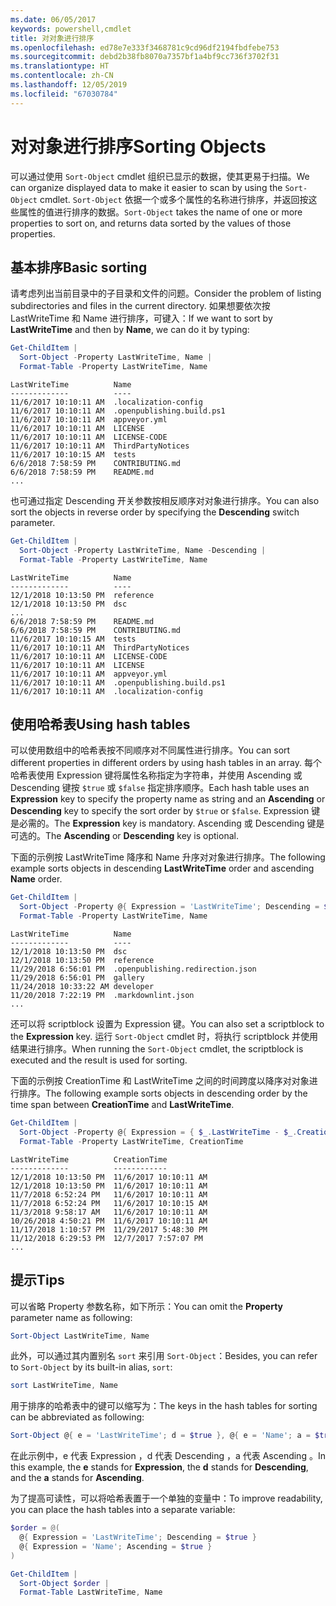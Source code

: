 ```yaml
---
ms.date: 06/05/2017
keywords: powershell,cmdlet
title: 对对象进行排序
ms.openlocfilehash: ed78e7e333f3468781c9cd96df2194fbdfebe753
ms.sourcegitcommit: debd2b38fb8070a7357bf1a4bf9cc736f3702f31
ms.translationtype: HT
ms.contentlocale: zh-CN
ms.lasthandoff: 12/05/2019
ms.locfileid: "67030784"
---
```

# <a name="sorting-objects"></a><span data-ttu-id="41bb3-103">对对象进行排序</span><span class="sxs-lookup"><span data-stu-id="41bb3-103">Sorting Objects</span></span>

<span data-ttu-id="41bb3-104">可以通过使用 `Sort-Object` cmdlet 组织已显示的数据，使其更易于扫描。</span><span class="sxs-lookup"><span data-stu-id="41bb3-104">We can organize displayed data to make it easier to scan by using the `Sort-Object` cmdlet.</span></span> <span data-ttu-id="41bb3-105">`Sort-Object` 依据一个或多个属性的名称进行排序，并返回按这些属性的值进行排序的数据。</span><span class="sxs-lookup"><span data-stu-id="41bb3-105">`Sort-Object` takes the name of one or more properties to sort on, and returns data sorted by the values of those properties.</span></span>

## <a name="basic-sorting"></a><span data-ttu-id="41bb3-106">基本排序</span><span class="sxs-lookup"><span data-stu-id="41bb3-106">Basic sorting</span></span>

<span data-ttu-id="41bb3-107">请考虑列出当前目录中的子目录和文件的问题。</span><span class="sxs-lookup"><span data-stu-id="41bb3-107">Consider the problem of listing subdirectories and files in the current directory.</span></span>
<span data-ttu-id="41bb3-108">如果想要依次按 LastWriteTime  和 Name  进行排序，可键入：</span><span class="sxs-lookup"><span data-stu-id="41bb3-108">If we want to sort by **LastWriteTime** and then by **Name**, we can do it by typing:</span></span>

```powershell
Get-ChildItem |
  Sort-Object -Property LastWriteTime, Name |
  Format-Table -Property LastWriteTime, Name
```

```output
LastWriteTime          Name
-------------          ----
11/6/2017 10:10:11 AM  .localization-config
11/6/2017 10:10:11 AM  .openpublishing.build.ps1
11/6/2017 10:10:11 AM  appveyor.yml
11/6/2017 10:10:11 AM  LICENSE
11/6/2017 10:10:11 AM  LICENSE-CODE
11/6/2017 10:10:11 AM  ThirdPartyNotices
11/6/2017 10:10:15 AM  tests
6/6/2018 7:58:59 PM    CONTRIBUTING.md
6/6/2018 7:58:59 PM    README.md
...
```

<span data-ttu-id="41bb3-109">也可通过指定 Descending  开关参数按相反顺序对对象进行排序。</span><span class="sxs-lookup"><span data-stu-id="41bb3-109">You can also sort the objects in reverse order by specifying the **Descending** switch parameter.</span></span>

```powershell
Get-ChildItem |
  Sort-Object -Property LastWriteTime, Name -Descending |
  Format-Table -Property LastWriteTime, Name
```

```output
LastWriteTime          Name
-------------          ----
12/1/2018 10:13:50 PM  reference
12/1/2018 10:13:50 PM  dsc
...
6/6/2018 7:58:59 PM    README.md
6/6/2018 7:58:59 PM    CONTRIBUTING.md
11/6/2017 10:10:15 AM  tests
11/6/2017 10:10:11 AM  ThirdPartyNotices
11/6/2017 10:10:11 AM  LICENSE-CODE
11/6/2017 10:10:11 AM  LICENSE
11/6/2017 10:10:11 AM  appveyor.yml
11/6/2017 10:10:11 AM  .openpublishing.build.ps1
11/6/2017 10:10:11 AM  .localization-config
```

## <a name="using-hash-tables"></a><span data-ttu-id="41bb3-110">使用哈希表</span><span class="sxs-lookup"><span data-stu-id="41bb3-110">Using hash tables</span></span>

<span data-ttu-id="41bb3-111">可以使用数组中的哈希表按不同顺序对不同属性进行排序。</span><span class="sxs-lookup"><span data-stu-id="41bb3-111">You can sort different properties in different orders by using hash tables in an array.</span></span>
<span data-ttu-id="41bb3-112">每个哈希表使用 Expression  键将属性名称指定为字符串，并使用 Ascending  或 Descending  键按 `$true` 或 `$false` 指定排序顺序。</span><span class="sxs-lookup"><span data-stu-id="41bb3-112">Each hash table uses an **Expression** key to specify the property name as string and an **Ascending** or **Descending** key to specify the sort order by `$true` or `$false`.</span></span>
<span data-ttu-id="41bb3-113">Expression  键是必需的。</span><span class="sxs-lookup"><span data-stu-id="41bb3-113">The **Expression** key is mandatory.</span></span>
<span data-ttu-id="41bb3-114">Ascending  或 Descending  键是可选的。</span><span class="sxs-lookup"><span data-stu-id="41bb3-114">The **Ascending** or **Descending** key is optional.</span></span>

<span data-ttu-id="41bb3-115">下面的示例按 LastWriteTime  降序和 Name  升序对对象进行排序。</span><span class="sxs-lookup"><span data-stu-id="41bb3-115">The following example sorts objects in descending **LastWriteTime** order and ascending **Name** order.</span></span>

```powershell
Get-ChildItem |
  Sort-Object -Property @{ Expression = 'LastWriteTime'; Descending = $true }, @{ Expression = 'Name'; Ascending = $true } |
  Format-Table -Property LastWriteTime, Name
```

```output
LastWriteTime          Name
-------------          ----
12/1/2018 10:13:50 PM  dsc
12/1/2018 10:13:50 PM  reference
11/29/2018 6:56:01 PM  .openpublishing.redirection.json
11/29/2018 6:56:01 PM  gallery
11/24/2018 10:33:22 AM developer
11/20/2018 7:22:19 PM  .markdownlint.json
...
```

<span data-ttu-id="41bb3-116">还可以将 scriptblock 设置为 Expression  键。</span><span class="sxs-lookup"><span data-stu-id="41bb3-116">You can also set a scriptblock to the **Expression** key.</span></span>
<span data-ttu-id="41bb3-117">运行 `Sort-Object` cmdlet 时，将执行 scriptblock 并使用结果进行排序。</span><span class="sxs-lookup"><span data-stu-id="41bb3-117">When running the `Sort-Object` cmdlet, the scriptblock is executed and the result is used for sorting.</span></span>

<span data-ttu-id="41bb3-118">下面的示例按 CreationTime  和 LastWriteTime  之间的时间跨度以降序对对象进行排序。</span><span class="sxs-lookup"><span data-stu-id="41bb3-118">The following example sorts objects in descending order by the time span between **CreationTime** and **LastWriteTime**.</span></span>

```powershell
Get-ChildItem |
  Sort-Object -Property @{ Expression = { $_.LastWriteTime - $_.CreationTime }; Descending = $true } |
  Format-Table -Property LastWriteTime, CreationTime
```

```output
LastWriteTime          CreationTime
-------------          ------------
12/1/2018 10:13:50 PM  11/6/2017 10:10:11 AM
12/1/2018 10:13:50 PM  11/6/2017 10:10:11 AM
11/7/2018 6:52:24 PM   11/6/2017 10:10:11 AM
11/7/2018 6:52:24 PM   11/6/2017 10:10:15 AM
11/3/2018 9:58:17 AM   11/6/2017 10:10:11 AM
10/26/2018 4:50:21 PM  11/6/2017 10:10:11 AM
11/17/2018 1:10:57 PM  11/29/2017 5:48:30 PM
11/12/2018 6:29:53 PM  12/7/2017 7:57:07 PM
...
```

## <a name="tips"></a><span data-ttu-id="41bb3-119">提示</span><span class="sxs-lookup"><span data-stu-id="41bb3-119">Tips</span></span>

<span data-ttu-id="41bb3-120">可以省略 Property  参数名称，如下所示：</span><span class="sxs-lookup"><span data-stu-id="41bb3-120">You can omit the **Property** parameter name as following:</span></span>

```powershell
Sort-Object LastWriteTime, Name
```

<span data-ttu-id="41bb3-121">此外，可以通过其内置别名 `sort` 来引用 `Sort-Object`：</span><span class="sxs-lookup"><span data-stu-id="41bb3-121">Besides, you can refer to `Sort-Object` by its built-in alias, `sort`:</span></span>

```powershell
sort LastWriteTime, Name
```

<span data-ttu-id="41bb3-122">用于排序的哈希表中的键可以缩写为：</span><span class="sxs-lookup"><span data-stu-id="41bb3-122">The keys in the hash tables for sorting can be abbreviated as following:</span></span>

```powershell
Sort-Object @{ e = 'LastWriteTime'; d = $true }, @{ e = 'Name'; a = $true }
```

<span data-ttu-id="41bb3-123">在此示例中，e  代表 Expression  ，d  代表 Descending  ，a  代表 Ascending  。</span><span class="sxs-lookup"><span data-stu-id="41bb3-123">In this example, the **e** stands for **Expression**, the **d** stands for **Descending**, and the **a** stands for **Ascending**.</span></span>

<span data-ttu-id="41bb3-124">为了提高可读性，可以将哈希表置于一个单独的变量中：</span><span class="sxs-lookup"><span data-stu-id="41bb3-124">To improve readability, you can place the hash tables into a separate variable:</span></span>

```powershell
$order = @(
  @{ Expression = 'LastWriteTime'; Descending = $true }
  @{ Expression = 'Name'; Ascending = $true }
)

Get-ChildItem |
  Sort-Object $order |
  Format-Table LastWriteTime, Name
```
